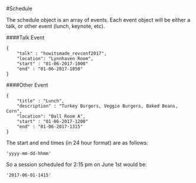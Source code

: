 
#Schedule

The schedule object is an array of events. Each event object will be either a talk, or other event (lunch, keynote, etc). 

####Talk Event
```
{
	"talk" : "howitsmade_revconf2017",
	"location": "Lynnhaven Room",
	"start" : "01-06-2017-1000"
	"end" : "01-06-2017-1050"
}
```

####Other Event

```
{
	"title" : "Lunch",
	"description" : "Turkey Burgers, Veggie Burgers, Baked Beans, Corn",
	"location": "Ball Room A",
	"start" : "01-06-2017-1200"
	"end" : "01-06-2017-1315"
}
```

The start and end times (in 24 hour format) are as follows:
```
'yyyy-mm-dd-hhmm'
```
So a session scheduled for 2:15 pm on June 1st would be:
```
'2017-06-01-1415'
```
